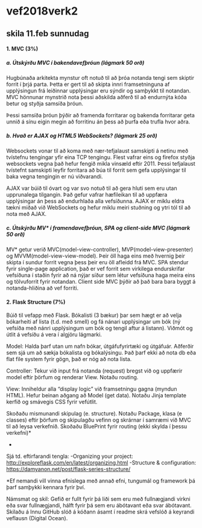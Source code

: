 # vef2018verk2
## skila 11.feb sunnudag
#### 1. MVC (3%)

##### a. Útskýrðu MVC í bakendavefþróun (lágmark 50 orð)
Hugbúnaða arkitekta mynstur oft notuð til að þróa notanda tengi sem skiptir forrit í þrjá parta. Þetta er gert til að skipta innri framsetninguna af upplýsingun frá leiðinnar upplýsingar eru sýndir og samþykkt til notandan.
MVC hönnunar mynstrið nota þessi aðskilda aðferð til að endurnýta kóða betur og styðja samsíða þróun.

Þessi samsíða þróun þýðir að framenda forritarar og bakenda forritarar geta unnið á sínu eigin megin að forritinu án þess að þurfa eða trufla hvor aðra.

##### b. Hvað er AJAX og HTML5 WebSockets? (lágmark 25 orð)
Websockets vonar til að koma með nær-tefjalaust samskipti á netinu með tvístefnu tengingar yfir eina TCP tengingu.
Flest vafrar eins og firefox styðja websockets vegna það hefur fengið mikla vinsæld eftir 2011.
Þessi tefjalaust tvístefnt samskipti leyfir forritara að búa til forrit sem gefa upplýsingar til baka vegna tengingin er nú viðvarandi.

AJAX var búið til óvart og var svo notuð til að gera hluti sem eru utan upprunalega tilgangin.
Það gefur vafrar hæfileikan til að uppfæra upplýsingar án þess að endurhlaða alla vefsíðunna.
AJAX er miklu eldra tækni miðað við WebSockets og hefur miklu meiri stuðning og ytri tól til að nota með AJAX. 

##### c. Útskýrðu MV* í framendavefþróun, SPA og client-side MVC (lágmark 50 orð)
MV* getur verið MVC(model-view-controller), MVP(model-view-presenter) og MVVM(model-view-view-model). Þeir öll haga eins með hvernig þeir skipta í sundur forrit vegna þess þeir eru öll afleidd frá MVC.
SPA stendur fyrir single-page application, það er vef forrit sem virkilega endurskrifar vefsíðuna í staðin fyrir að ná nýjar síður sem létur vefsíðuna haga meira eins og tölvuforrit fyrir notandan.
Client side MVC þýðir að það bara bara byggt á notanda-hliðina að vef forriti.

#### 2. Flask Structure (7%)

Búið til vefapp með Flask.
Bókalisti (3 bækur) þar sem hægt er að velja bókarheiti af lista (t.d. með smell) og fá
nánari upplýsingar um bók (ný vefsíða með nánri upplýsingum um bók og tengil aftur á
listann). Viðmót og útlit á vefsíðu á vera í algjöru lágmarki.


Model: Halda þarf utan um nafn bókar, útgáfufyrirtæki og útgáfuár. Aðferðir sem sjá
um að sækja bókalista og bókalýsingu. Það þarf ekki að nota db eða flat file
system fyrir gögn, það er nóg að nota lista.


Controller: Tekur við input frá notanda (request) bregst við og uppfærir model eftir
þörfum og renderar View. Notaðu routing.


View: Inniheldur alla “display logic” við framsetningu gagna (myndun HTML). Hefur
beinan aðgang að Model (get data). Notaðu Jinja template kerfið og
smávegis CSS fyrir vefútlit.


Skoðaðu mismunandi skipulag (e. structure). Notaðu Package, klasa (e classes) eftir þörfum
og skipulagðu vefinn og skrárnar í samræmi við MVC til að leysa verkefnið. Skoðaðu
BluePrint fyrir routing (ekki skylda í þessu verkefni)*


-


Sjá td. eftirfarandi tengla:
 -Organizing your project: http://exploreflask.com/en/latest/organizing.html
 -Structure & configuration: https://damyanon.net/post/flask-series-structure/
 
 
*Ef nemandi vill vinna efnislega með annað efni, tungumál og framework þá þarf samþykki
kennara fyrir því.


Námsmat og skil:
Gefið er fullt fyrir þá liði sem eru með fullnægjandi virkni eða svar fullnægjandi, hálft fyrir
þá sem eru ábótavant eða svar ábótavant. Skilaðu á Innu GitHub slóð á kóðann ásamt í
readme skrá vefslóð á keyrandi veflausn (Digital Ocean).
